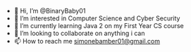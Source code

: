 - 👋 Hi, I’m @BinaryBaby01
- 👀 I’m interested in Computer Science and Cyber Security
- 🌱 I’m currently learning Java 2 on my First Year CS course
- 💞️ I’m looking to collaborate on anything i can
- 📫 How to reach me simonebamber01@gmail.com

<!---
BinaryBaby01/BinaryBaby01 is a ✨ special ✨ repository because its `README.md` (this file) appears on your GitHub profile.
You can click the Preview link to take a look at your changes.
--->
